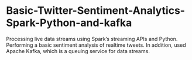 # Basic-Twitter-Sentiment-Analytics-Spark-Python-and-kafka
Processing live data streams using Spark’s streaming APIs and Python. Performing a basic sentiment analysis of realtime tweets. In addition, used Apache Kafka, which is a queuing service for data streams.
